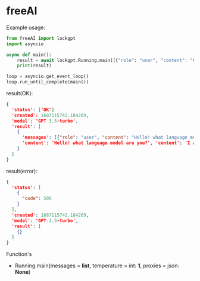 # freeAI
Example usage:
```python
from freeAI import lockgpt
import asyncio

async def main():
    result = await lockgpt.Running.main([{"role": "user", "content": "Hello! what language model are you?"}])
    print(result)

loop = asyncio.get_event_loop()
loop.run_until_complete(main())
```

result(OK):
```json
{
  'status': ['OK']
  'created': 1687115742.184269,
  'model': 'GPT-3.5-turbo',
  'result': [
    {
      'messages': [{"role": "user", "content": "Hello! what language model are you?"}],
      'content': 'Hello! what language model are you?', 'content': 'I am an AI language model created by OpenAI called GPT-3. I have been trained on a diverse range of internet text in order to be able to generate human-like responses to various prompts and questions.'
    }
  ]
}
```
result(error):
```json
{
  'status': [
    {
      "code": 500
    }
  ],
  'created': 1687115742.184269,
  'model': 'GPT-3.5-turbo',
  'result': [
    {}
  ]
}
```
Function's
* Running.main(messages = **list**, temperature = int: **1**, proxies = json: **None**)